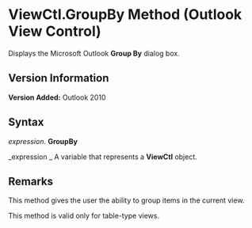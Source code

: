 
# ViewCtl.GroupBy Method (Outlook View Control)

Displays the Microsoft Outlook  **Group By** dialog box.


## Version Information

 **Version Added:** Outlook 2010


## Syntax

 _expression_. **GroupBy**

 _expression _ A variable that represents a **ViewCtl** object.


## Remarks

This method gives the user the ability to group items in the current view.

This method is valid only for table-type views.

